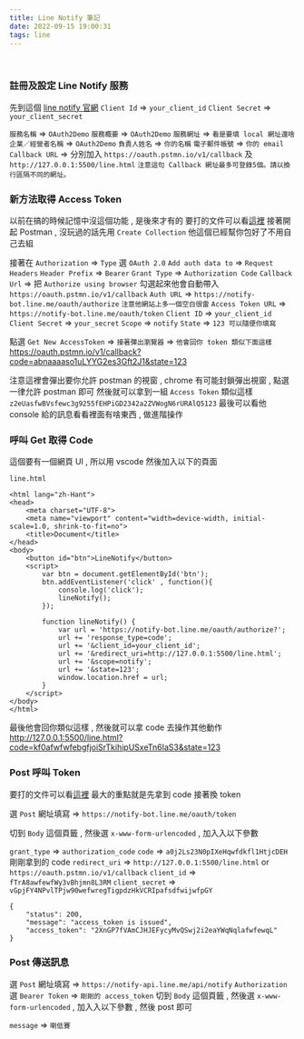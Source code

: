 ```yaml
---
title: Line Notify 筆記
date: 2022-09-15 19:00:31
tags: line
---
```

&nbsp;
<!-- more -->

### 註冊及設定 Line Notify 服務
先到這個 [line notify 官網](https://notify-bot.line.me/zh_TW/)
`Client Id` => `your_client_id`
`Client Secret` => `your_client_secret`

`服務名稱` => `OAuth2Demo`
`服務概要` => `OAuth2Demo`
`服務網址` => `看是要填 local 網址還啥`
`企業／經營者名稱` => `OAuth2Demo`
`負責人姓名` => `你的名稱`
`電子郵件帳號` => `你的 email`
`Callback URL` => 分別加入 `https://oauth.pstmn.io/v1/callback` 及 `http://127.0.0.1:5500/line.html`
`注意這句 Callback 網址最多可登錄5個。請以換行區隔不同的網址。`

### 新方法取得 Access Token
以前在搞的時候記憶中沒這個功能 , 是後來才有的
要打的文件可以看[這裡](https://notify-bot.line.me/doc/en/)
接著開起 Postman , 沒玩過的話先用 `Create Collection` 他這個已經幫你包好了不用自己去組

接著在 `Authorization` => `Type` 選 `OAuth 2.0`
`Add auth data to` => `Request Headers`
`Header Prefix` => `Bearer`
`Grant Type` => `Authorization Code`
`Callback Url` => 把 `Authorize using browser` 勾選起來他會自動帶入 `https://oauth.pstmn.io/v1/callback`
`Auth URL` => `https://notify-bot.line.me/oauth/authorize` `注意他網站上多一個空白很雷`
`Access Token URL` => `https://notify-bot.line.me/oauth/token`
`Client ID` => `your_client_id`
`Client Secret` => `your_secret`
`Scope` => `notify`
`State` => `123 可以隨便你填寫`

點選 `Get New AccessToken` => `接著彈出瀏覽器` => `他會回你 token 類似下面這樣`
https://oauth.pstmn.io/v1/callback?code=abnaaaaso1uLYYG2es3Gft2J1&state=123

注意這裡會彈出要你允許 postman 的視窗 , chrome 有可能封鎖彈出視窗 , 點選一律允許 postman 即可
然後就可以拿到一組 `Access Token` 類似這樣 `z2eUasfwBVsfewc3g9255fEHPiGD2342a2ZVWogN6rURAlQ5123`
最後可以看他 console 給的訊息看看裡面有啥東西 , 做進階操作

### 呼叫 Get 取得 Code
這個要有一個網頁 UI , 所以用 vscode 然後加入以下的頁面

`line.html`
```
<html lang="zh-Hant">
<head>
    <meta charset="UTF-8">
    <meta name="viewport" content="width=device-width, initial-scale=1.0, shrink-to-fit=no">
    <title>Document</title>
</head>
<body>
    <button id="btn">LineNotify</button>
    <script>
        var btn = document.getElementById('btn');
        btn.addEventListener('click' , function(){
            console.log('click');
            lineNotify();
        });

        function lineNotify() {
            var url = 'https://notify-bot.line.me/oauth/authorize?';
            url += 'response_type=code';
            url += '&client_id=your_client_id';
            url += '&redirect_uri=http://127.0.0.1:5500/line.html';
            url += '&scope=notify';
            url += '&state=123';
            window.location.href = url;
        }
    </script>
</body>
</html>
```

最後他會回你類似這樣 , 然後就可以拿 code 去操作其他動作
http://127.0.0.1:5500/line.html?code=kf0afwfwfebgfjoiSrTkihipUSxeTn6IaS3&state=123


### Post 呼叫 Token
要打的文件可以看[這裡](https://notify-bot.line.me/doc/en/)
最大的重點就是先拿到 code 接著換 token

選 `Post` 網址填寫 => `https://notify-bot.line.me/oauth/token`

切到 `Body` 這個頁籤 , 然後選 `x-www-form-urlencoded` , 加入入以下參數

`grant_type` => `authorization_code`
`code` => `a0j2Ls23N0pIXeHqwfdkfl1HtjcDEH` 剛剛拿到的 code
`redirect_uri` => `http://127.0.0.1:5500/line.html` or `https://oauth.pstmn.io/v1/callback`
`client_id` => `fTrA8awfewfWy3vBhjmn8L3RM`
`client_secret` => `vGpjFY4NPvlTPjw90wefwregTigpdzHkVCRIpafsdfwijwfpGY`

```
{
    "status": 200,
    "message": "access_token is issued",
    "access_token": "2XnGP7fVAmCJHJEFycyMvQSwj2i2eaYWqNqlafwfewqL"
}
```


### Post 傳送訊息

選 `Post` 網址填寫 => `https://notify-api.line.me/api/notify`
`Authorization` 選 `Bearer Token` => `剛剛的 access_token`
切到 `Body` 這個頁籤 , 然後選 `x-www-form-urlencoded` , 加入入以下參數 , 然後 post 即可

`message` => `喇低賽`
